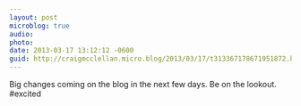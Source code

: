 ```yaml
---
layout: post
microblog: true
audio: 
photo: 
date: 2013-03-17 13:12:12 -0600
guid: http://craigmcclellan.micro.blog/2013/03/17/t313367178671951872.html
---
```

Big changes coming on the blog in the next few days. Be on the lookout. #excited
